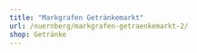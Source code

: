 ```yaml
---
title: "Markgrafen Getränkemarkt"
url: /nuernberg/markgrafen-getraenkemarkt-2/
shop: Getränke
---
```

